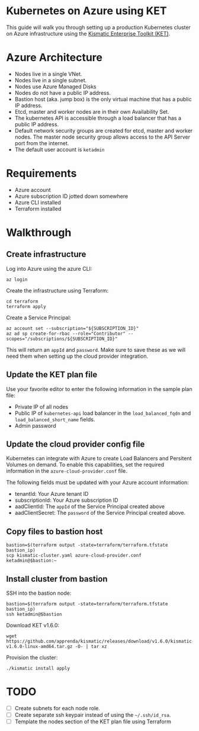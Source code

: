 # Kubernetes on Azure using KET

This guide will walk you through setting up a production Kubernetes cluster on 
Azure infrastructure using the [Kismatic Enterprise Toolkit (KET)](https://github.com/apprenda/kismatic).

# Azure Architecture
* Nodes live in a single VNet.
* Nodes live in a single subnet.
* Nodes use Azure Managed Disks
* Nodes do not have a public IP address.
* Bastion host (aka. jump box) is the only virtual machine that has a public IP address.
* Etcd, master and worker nodes are in their own Availability Set.
* The kubernetes API is accessible through a load balancer that has a public IP address.
* Default network security groups are created for etcd, master and worker nodes. The master node security group allows access to the API Server port from the internet.
* The default user account is `ketadmin`

# Requirements
* Azure account
* Azure subscription ID jotted down somewhere
* Azure CLI installed
* Terraform installed

# Walkthrough

## Create infrastructure
Log into Azure using the azure CLI:

```
az login
```

Create the infrastructure using Terraform:
```
cd terraform
terraform apply
```

Create a Service Principal:
```
az account set --subscription="${SUBSCRIPTION_ID}"
az ad sp create-for-rbac --role="Contributor" --scopes="/subscriptions/${SUBSCRIPTION_ID}"
```

This will return an `appId` and `password`. Make sure to save these as we will need them when setting up the cloud provider integration.

## Update the KET plan file
Use your favorite editor to enter the following information in the sample plan file:
* Private IP of all nodes
* Public IP of `kubernetes-api` load balancer in the `load_balanced_fqdn` and `load_balanced_short_name` fields.
* Admin password

## Update the cloud provider config file
Kubernetes can integrate with Azure to create Load Balancers and Persitent Volumes on demand. To enable this capabilities, set the required information in the `azure-cloud-provider.conf` file.

The following fields must be updated with your Azure account information:
* tenantId: Your Azure tenant ID 
* subscriptionId: Your Azure subscription ID
* aadClientId: The `appId` of the Service Principal created above
* aadClientSecret: The `password` of the Service Principal created above.

## Copy files to bastion host
```
bastion=$(terraform output -state=terraform/terraform.tfstate bastion_ip)
scp kismatic-cluster.yaml azure-cloud-provider.conf ketadmin@$bastion:~
```

## Install cluster from bastion
SSH into the bastion node:
```
bastion=$(terraform output -state=terraform/terraform.tfstate bastion_ip)
ssh ketadmin@$bastion
```

Download KET v1.6.0:
```
wget https://github.com/apprenda/kismatic/releases/download/v1.6.0/kismatic-v1.6.0-linux-amd64.tar.gz -O- | tar xz
```

Provision the cluster:
```
./kismatic install apply
```

# TODO
* [ ] Create subnets for each node role.
* [ ] Create separate ssh keypair instead of using the `~/.ssh/id_rsa`.
* [ ] Template the nodes section of the KET plan file using Terraform
